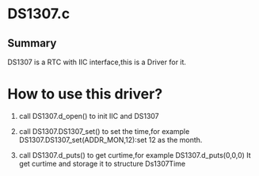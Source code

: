
# DS1307.c #

## Summary ##

DS1307 is a RTC with IIC interface,this is a Driver for it.

# How to use this driver? #


1. call DS1307.d_open() to init IIC and DS1307

2. call DS1307.DS1307_set() to set the time,for example DS1307.DS1307_set(ADDR_MON,12):set 12 as the month.


3. call DS1307.d_puts() to get curtime,for example DS1307.d_puts(0,0,0) It get curtime and storage it to structure Ds1307Time








